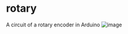 # rotary
A circuit of a rotary encoder in Arduino 
![image](https://github.com/user-attachments/assets/f4d8aaf3-8298-412a-a442-6194def91ead)
